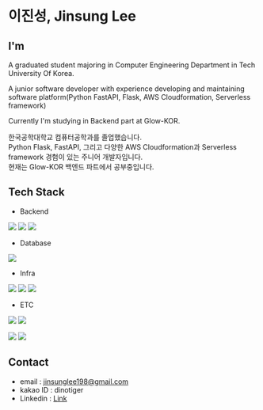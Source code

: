 # 이진성, Jinsung Lee

## I'm
A graduated student majoring in Computer Engineering Department in Tech University Of Korea.

A junior software developer with experience developing and maintaining software platform(Python FastAPI, Flask, AWS Cloudformation, Serverless framework)

Currently I'm studying in Backend part at Glow-KOR.

한국공학대학교 컴퓨터공학과를 졸업했습니다.<br>
Python Flask, FastAPI, 그리고 다양한 AWS Cloudformation과 Serverless framework 경험이 있는 주니어 개발자입니다.<br>
현재는 Glow-KOR 백엔드 파트에서 공부중입니다.

## Tech Stack

* Backend
<p align="left">
  <img src="https://img.shields.io/badge/python-3776AB?style=for-the-badge&logo=Python&logoColor=white">
  <img src="https://img.shields.io/badge/fastapi-009688?style=for-the-badge&logo=FastAPI&logoColor=white">
  <img src="https://img.shields.io/badge/flask-009688?style=for-the-badge&logo=Flask&logoColor=white">

* Database
<p align="left">
  <img src="https://img.shields.io/badge/DynamoDB-4053D6?style=for-the-badge&logo=AmazonDynamoDB&logoColor=white">

* Infra
<p align="left">
  <img src="https://img.shields.io/badge/AWS-232F3E?style=for-the-badge&logo=AmazonAWS&logoColor=white">
  <img src="https://img.shields.io/badge/Amazon EC2-FF9900?style=for-the-badge&logo=AmazonEC2&logoColor=white">
  <img src="https://img.shields.io/badge/Docker-2496ED?style=for-the-badge&logo=Docker&logoColor=white">

* ETC
<p align="left">
  <img src="https://img.shields.io/badge/slack-4A154B?style=for-the-badge&logo=Slack&logoColor=white">
  <img src="https://img.shields.io/badge/figma-F24E1E?style=for-the-badge&logo=Figma&logoColor=white">
<p align="left">
  <img src="https://img.shields.io/badge/Git-F05032?style=for-the-badge&logo=Git&logoColor=white">
  <img src="https://img.shields.io/badge/GitHub-181717?style=for-the-badge&logo=GitHub&logoColor=white">
  
## Contact
* email : jinsunglee198@gmail.com
* kakao ID : dinotiger
* Linkedin : [Link](https://www.linkedin.com/in/jinsung-lee-4937392a9/)

<!--
**masacorgi/masacorgi** is a ✨ _special_ ✨ repository because its `README.md` (this file) appears on your GitHub profile.

Here are some ideas to get you started:

- 🔭 I’m currently working on ...
- 🌱 I’m currently learning ...
- 👯 I’m looking to collaborate on ...
- 🤔 I’m looking for help with ...
- 💬 Ask me about ...
- 📫 How to reach me: ...
- 😄 Pronouns: ...
- ⚡ Fun fact: ...
-->
